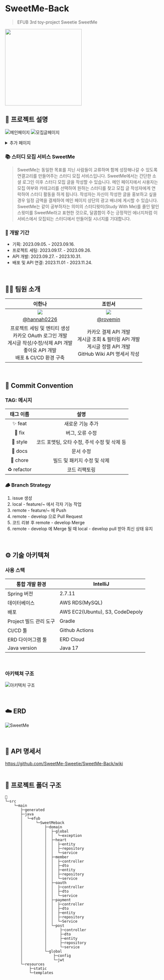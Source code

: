 # SweetMe-Back

> EFUB 3rd toy-project Sweetie SweetMe

<img src="https://github.com/SweetMe-Sweetie/SweetMe-Back/assets/89291223/0d793cf9-2afa-4840-99d5-83c6f8f8de24" width=250 />

<br>

## 🍭 프로젝트 설명
![메인페이지](https://github.com/SweetMe-Sweetie/SweetMe-Back/assets/89291223/8ccd639b-42f1-499e-a26a-31a2d1cb3638)
![모집글페이지](https://github.com/SweetMe-Sweetie/SweetMe-Back/assets/89291223/fe43f472-c29d-4152-9498-348785ff21dc)

<details>
<summary>추가 페이지</summary>
    
![로그인페이지](https://github.com/SweetMe-Sweetie/SweetMe-Back/assets/89291223/41c1ab5b-b301-48c6-84fd-0283c4ea4465)
![마이페이지](https://github.com/SweetMe-Sweetie/SweetMe-Back/assets/89291223/b58576a7-ef4d-4b4b-98bf-491796767391)
    
</details>

### 📚 스터디 모집 서비스 SweetMe

> SweetMe는 동일한 목표를 지닌 사람들이 교류하며 함께 성장해나갈 수 있도록 연결고리를 만들어주는 스터디 모집 서비스입니다. SweetMe에서는 간단한 소셜 로그인 이후 스터디 모집 글을 작성할 수 있습니다. 메인 페이지에서 사용자는 모집 여부와 카테고리를 선택하여 원하는 스터디를 찾고 모집 글 작성자에게 연락하여 스터디 활동을 하게 됩니다. 작성자는 자신이 작성한 글을 홍보하고 싶을 경우 일정 금액을 결제하여 메인 페이지 상단의 광고 배너에 게시할 수 있습니다. SweetMe는 같이 공부하자는 의미의 스터디윗미(Study With Me)를 줄인 말인 스윗미를 SweetMe라고 표현한 것으로, 달콤함이 주는 긍정적인 에너지처럼 이 서비스에서 모집되는 스터디에서 만들어질 시너지를 기대합니다. 

### 📆 개발 기간

- 기획: 2023.09.05. - 2023.09.16.
- 프로젝트 세팅: 2023.09.17. - 2023.09.26.
- API 개발: 2023.09.27. - 2023.10.31.
- 배포 및 API 연결: 2023.11.01 - 2023.11.24.

<br>

## 👩‍💻 팀원 소개

|                                            이한나                                         |                                조민서                           |
|:-----------------------------------------------------------------------------------------:|:------------------------------------------------------------------:|
|             <img src="https://avatars.githubusercontent.com/u/89291223?s=400&u=64dcff931bf6efee8bb8cc371573472faa9b373f&v=4"/>             | <img src="https://avatars.githubusercontent.com/u/97473239?v=4"/> |
|                     [@hannah0226](https://github.com/hannah0226)                      |            [@rovemin](https://github.com/orgs/SweetMe-Sweetie/people/rovemin)            |
| 프로젝트 세팅 및 엔티티 생성<br>카카오 OAuth 로그인 개발<br>게시글 작성/수정/삭제 API 개발<br>좋아요 API 개발<br>배포 & CI/CD 환경 구축 |   카카오 결제 API 개발<br>게시글 조회 & 필터링 API 개발<br>게시글 정렬 API 개발<br>GitHub Wiki API 명세서 작성   |      

<br>

## 📌 Commit Convention

### TAG: 메시지

|  태그 이름   |             설명              |
|:--------:|:---------------------------:|
| ✨ feat   |          새로운 기능 추가          |
|   🔧 fix    |          버그, 오류 수정          |
|  🎨 style   | 코드 포맷팅, 오타 수정, 주석 수정 및 삭제 등 |
|   📝 docs   |            문서 수정            |
|  💚 chore   |      빌드 및 패키지 수정 및 삭제       |
| ♻️ refactor |           코드 리팩토링           |

### 🪵 Branch Strategy

1. issue 생성
2. local - feature/~ 에서 각자 기능 작업
3. remote - feature/~ 에 Push
4. remote - develop 으로 Pull Request
5. 코드 리뷰 후 remote - develop Merge
6. remote - develop 에 Merge 될 때 local - develop pull 받아 최신 상태 유지

<br>

## ⚙️ 기술 아키텍쳐

### 사용 스택

| 통합 개발 환경         | IntelliJ                        |
|------------------|---------------------------------|
| Spring 버전        | 2.7.11                          |
| 데이터베이스           | AWS RDS(MySQL)                  |
| 배포               | AWS EC2(Ubuntu), S3, CodeDepoly |
| Project 빌드 관리 도구 | Gradle                          |
| CI/CD 툴          | Github Actions                  |
| ERD 다이어그램 툴      | ERD Cloud                       |
| Java version     | Java 17                         |

<br>

### 아키텍쳐 구조

![아키텍처 구조](https://github.com/SweetMe-Sweetie/SweetMe-Back/assets/97473239/15b30a99-afff-4c71-87de-e3327ce6c2a4)

<br>

## ☁️ ERD

![SweetMe](https://github.com/SweetMe-Sweetie/SweetMe-Back/assets/89291223/4fccce3d-b5c6-45d3-8130-c8915a9c9678)

<br>

## 📜 API 명세서
https://github.com/SweetMe-Sweetie/SweetMe-Back/wiki
<br>
<br>

## 📁 프로젝트 폴더 구조

```
📂
└─src
    └─main
       ├─generated
       ├─java
       │  └─efub
       │      └─SweetMeback
       │          ├─domain
       │          │  ├─global
       │          │  │  └─exception
       │          │  ├─heart
       │          │  │  ├─entity
       │          │  │  ├─repository
       │          │  │  └─service
       │          │  ├─member
       │          │  │  ├─controller
       │          │  │  ├─dto
       │          │  │  ├─entity
       │          │  │  ├─repository
       │          │  │  └─service
       │          │  ├─oauth
       │          │  │  ├─controller
       │          │  │  ├─dto
       │          │  │  └─service
       │          │  ├─payment
       │          │  │  ├─controller
       │          │  │  ├─dto
       │          │  │  ├─entity
       │          │  │  ├─repository
       │          │  │  └─Service
       │          │  └─post
       │          │      ├─controller
       │          │      ├─dto
       │          │      ├─entity
       │          │      ├─repository
       │          │      └─service
       │          └─global
       │              ├─config
       │              └─jwt
       └─resources
           ├─static
           └─templates
```

